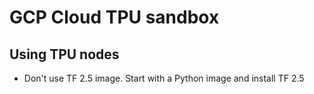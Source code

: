 # GCP Cloud TPU sandbox

## Using TPU nodes

- Don't use TF 2.5 image. Start with a Python image and install TF 2.5



